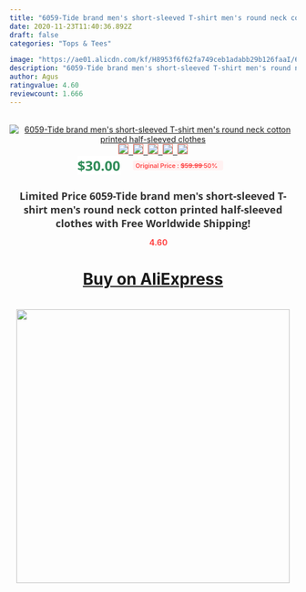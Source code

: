 ```yaml
---
title: "6059-Tide brand men's short-sleeved T-shirt men's round neck cotton printed half-sleeved clothes"
date: 2020-11-23T11:40:36.892Z
draft: false
categories: "Tops & Tees"

image: "https://ae01.alicdn.com/kf/H8953f6f62fa749ceb1adabb29b126faaI/6059-Tide-brand-men-s-short-sleeved-T-shirt-men-s-round-neck-cotton-printed-half.jpg"
description: "6059-Tide brand men's short-sleeved T-shirt men's round neck cotton printed half-sleeved clothes"
author: Agus
ratingvalue: 4.60
reviewcount: 1.666
---
```

<br>
<div style="text-align: center;">
<a href="https://s.click.aliexpress.com/e/_9G6VJR" target="_blank" rel="nofollow noopener noreferrer"><img alt="6059-Tide brand men's short-sleeved T-shirt men's round neck cotton printed half-sleeved clothes" class="magnifier-image" src="https://ae01.alicdn.com/kf/H8953f6f62fa749ceb1adabb29b126faaI/6059-Tide-brand-men-s-short-sleeved-T-shirt-men-s-round-neck-cotton-printed-half.jpg_640x640.jpg">
<br>
<img style="border:1px solid salmon" src="https://ae01.alicdn.com/kf/H8953f6f62fa749ceb1adabb29b126faaI/6059-Tide-brand-men-s-short-sleeved-T-shirt-men-s-round-neck-cotton-printed-half.jpg_120x120.jpg">&nbsp;&nbsp;<img style="border:1px solid salmon" src="_120x120.jpg">&nbsp;&nbsp;<img style="border:1px solid salmon" src="_120x120.jpg">&nbsp;&nbsp;<img style="border:1px solid salmon" src="_120x120.jpg">&nbsp;&nbsp;<img style="border:1px solid salmon" src="_120x120.jpg"></a></div><br0>
<div style="text-align: center;"><span style="background-color: white; border: 0px; box-sizing: border-box; color: seagreen; display: inline-block; font-family: &quot;open sans&quot; , &quot;arial&quot; , &quot;helvetica&quot; , sans-serif , &quot;heiti&quot;; font-size: 24px; font-stretch: inherit; font-weight: 700; line-height: inherit; margin: 0px 10px 0px 0px; padding: 0px; vertical-align: middle;">$30.00 </span>
<span style="background: rgb(255 , 241 , 241); border-radius: 3px; border: 0px; box-sizing: border-box; color: #ff4747; display: inline-block; font-family: inherit; font-size: 12px; font-stretch: inherit; font-style: inherit; font-variant: inherit; font-weight: 600; line-height: inherit; margin: 0px; padding: 2px 5px; transform: scale(0.9); vertical-align: middle;">Original Price : <b style="text-decoration: line-through;">$59.99 </b> 50%&nbsp;&nbsp;</span></div>
<h1 style="color: #333333; display: inline-block; font-family: &quot;open sans&quot; , &quot;arial&quot; , &quot;helvetica&quot; , sans-serif , &quot;heiti&quot;; font-size: 18px; font-stretch: inherit; font-weight: 700; text-align: center;">Limited Price 6059-Tide brand men's short-sleeved T-shirt men's round neck cotton printed half-sleeved clothes with Free Worldwide Shipping!</h1>
<div style="color: #ff4747; text-align: center;">
<img src="https://4.bp.blogspot.com/-M0ZcTcb-5uY/XleCXlxnR4I/AAAAAAAAAEc/OrjgMkXV1oMQFaCRZj5HQwOCBcu3w1FegCPcBGAYYCw/s1600/star.png" style="height: 15px;">&nbsp;<b>4.60</b></div>
<div class="button_cont" align="center"><a class="buynow_a" href="https://s.click.aliexpress.com/e/_9G6VJR" target="_blank" rel="nofollow noopener noreferrer"><H1>Buy on AliExpress</H1></a></div><br>
<div class="separator" style="clear: both; text-align: center;">
<img src="https://lh3.googleusercontent.com/-pTy5HemUv9M/XlePHvY0dAI/AAAAAAAAAE4/0nX5iRUoIWY8eMW9Dpxeirr157OZliDIgCLcBGAsYHQ/s1600/badge.gif" width="480">
</div>

